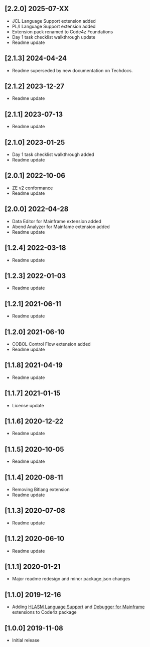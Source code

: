 ## [2.2.0] 2025-07-XX

- JCL Language Support extension added
- PL/I Language Support extension added
- Extension pack renamed to Code4z Foundations
- Day 1 task checklist walkthrough update
- Readme update

## [2.1.3] 2024-04-24

- Readme superseded by new documentation on Techdocs.

## [2.1.2] 2023-12-27

- Readme update

## [2.1.1] 2023-07-13

- Readme update

## [2.1.0] 2023-01-25

- Day 1 task checklist walkthrough added
- Readme update

## [2.0.1] 2022-10-06

- ZE v2 conformance
- Readme update

## [2.0.0] 2022-04-28

- Data Editor for Mainframe extension added
- Abend Analyzer for Mainfame extension added
- Readme update

## [1.2.4] 2022-03-18

- Readme update

## [1.2.3] 2022-01-03

- Readme update

## [1.2.1] 2021-06-11

- Readme update

## [1.2.0] 2021-06-10

- COBOL Control Flow extension added
- Readme update

## [1.1.8] 2021-04-19

- Readme update

## [1.1.7] 2021-01-15

- License update

## [1.1.6] 2020-12-22

- Readme update

## [1.1.5] 2020-10-05

- Readme update

## [1.1.4] 2020-08-11

- Removing Bitlang extension
- Readme update

## [1.1.3] 2020-07-08

- Readme update

## [1.1.2] 2020-06-10

- Readme update

## [1.1.1] 2020-01-21

- Major readme redesign and minor package.json changes

## [1.1.0] 2019-12-16

- Adding [HLASM Language Support](https://marketplace.visualstudio.com/items?itemName=broadcomMFD.hlasm-language-support)  and [Debugger for Mainframe](https://marketplace.visualstudio.com/items?itemName=broadcomMFD.debugger-for-mainframe) extensions to Code4z package

## [1.0.0] 2019-11-08

- Initial release
